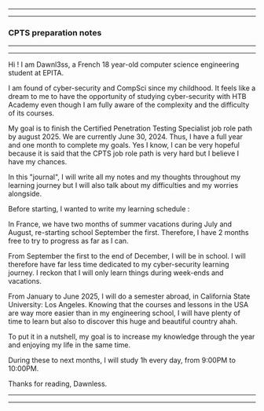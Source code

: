 --------------------------------------------
--------------------------------------------
### CPTS preparation notes

--------------------------------------------
--------------------------------------------

Hi ! I am Dawnl3ss, a French 18 year-old computer science engineering student at EPITA.

I am found of cyber-security and CompSci since my childhood. It feels like a dream to me to have the opportunity of studying cyber-security with HTB Academy even though I am fully aware of the complexity and the difficulty of its courses.

My goal is to finish the Certified Penetration Testing Specialist job role path by august 2025. We are currently June 30, 2024. Thus, I have a full year and one month to complete my goals. Yes I know, I can be very hopeful because it is said that the CPTS job role path is very hard but I believe I have my chances.

In this "journal", I will write all my notes and my thoughts throughout my learning journey but I will also talk about my difficulties and my worries alongside.

Before starting, I wanted to write my learning schedule :

In France, we have two months of summer vacations during July and August, re-starting school September the first. Therefore, I have 2 months free to try to progress as far as I can. 

From September the first to the end of December, I will be in school. I will therefore have far less time dedicated to my cyber-security learning journey. I reckon that I will only learn things during week-ends and vacations.

From January to June 2025, I will do a semester abroad, in California State University: Los Angeles. Knowing that the courses and lessons in the USA are way more easier than in my engineering school, I will have plenty of time to learn but also to discover this huge and beautiful country ahah.

To put it in a nutshell, my goal is to increase my knowledge through the year and enjoying my life in the same time.

During these to next months, I will study 1h every day, from 9:00PM to 10:00PM.


Thanks for reading,
Dawnless.

--------------------------------------------
--------------------------------------------

